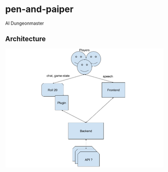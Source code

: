 # pen-and-paiper
AI Dungeonmaster

## Architecture
![architecture diagram](docs/pen-and-paiper-architecture.png "Architecture Diagram")
